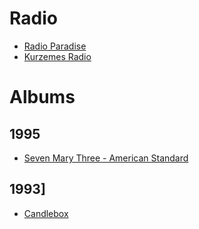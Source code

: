 # Radio
- [Radio Paradise](https://radioparadise.com/home)
- [Kurzemes Radio](https://kurzemesradio.lv/)

# Albums
## 1995
 - [Seven Mary Three - American Standard](https://music.youtube.com/playlist?list=OLAK5uy_kajp_LVOWuN6cWLfBW_joW8gYgqmfxSks)

## 1993]
- [Candlebox](https://music.youtube.com/playlist?list=OLAK5uy_nsNyvS-JuSzD6sm3oLQQzrm8woq7PSjKc)
